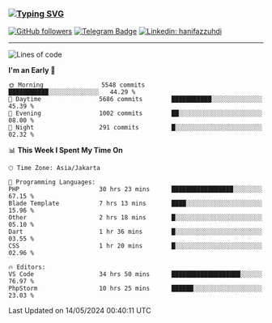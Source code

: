 ### [![Typing SVG](https://readme-typing-svg.herokuapp.com?font=lato&size=22&lines=Hi+There+👋)](https://git.io/typing-svg) 

[![GitHub followers](https://img.shields.io/github/followers/hanifazzuhdi?label=Follow&style=social)](https://github.com/hanifazzuhdi/?tab=follow) 
[![Telegram Badge](https://img.shields.io/badge/-hanif0198-blue?style=social&logo=telegram&link=https://www.t.me/hanif0198/)](https://www.t.me/hanif0198/) 
[![Linkedin: hanifazzuhdi](https://img.shields.io/badge/-hanifazzuhdi-blue?style=flat-square&logo=Linkedin&logoColor=white&link=https://www.linkedin.com/in/hanif-az-zuhdi-69688019b/)](https://www.linkedin.com/in/hanif-az-zuhdi-69688019b/) 

<hr/>

<!--START_SECTION:waka-->
![Lines of code](https://img.shields.io/badge/From%20Hello%20World%20I%27ve%20Written-54.3%20million%20lines%20of%20code-blue)

**I'm an Early 🐤** 

```text
🌞 Morning                5548 commits        ███████████░░░░░░░░░░░░░░   44.29 % 
🌆 Daytime                5686 commits        ███████████░░░░░░░░░░░░░░   45.39 % 
🌃 Evening                1002 commits        ██░░░░░░░░░░░░░░░░░░░░░░░   08.00 % 
🌙 Night                  291 commits         █░░░░░░░░░░░░░░░░░░░░░░░░   02.32 % 
```


📊 **This Week I Spent My Time On** 

```text
🕑︎ Time Zone: Asia/Jakarta

💬 Programming Languages: 
PHP                      30 hrs 23 mins      █████████████████░░░░░░░░   67.15 % 
Blade Template           7 hrs 13 mins       ████░░░░░░░░░░░░░░░░░░░░░   15.96 % 
Other                    2 hrs 18 mins       █░░░░░░░░░░░░░░░░░░░░░░░░   05.10 % 
Dart                     1 hr 36 mins        █░░░░░░░░░░░░░░░░░░░░░░░░   03.55 % 
CSS                      1 hr 20 mins        █░░░░░░░░░░░░░░░░░░░░░░░░   02.96 % 

🔥 Editors: 
VS Code                  34 hrs 50 mins      ███████████████████░░░░░░   76.97 % 
PhpStorm                 10 hrs 25 mins      ██████░░░░░░░░░░░░░░░░░░░   23.03 % 
```


 Last Updated on 14/05/2024 00:40:11 UTC
<!--END_SECTION:waka-->
